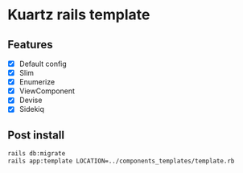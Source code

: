 # Kuartz rails template

## Features

- [X] Default config
- [X] Slim
- [X] Enumerize
- [X] ViewComponent
- [X] Devise
- [X] Sidekiq

## Post install

```bash
rails db:migrate
rails app:template LOCATION=../components_templates/template.rb
```
